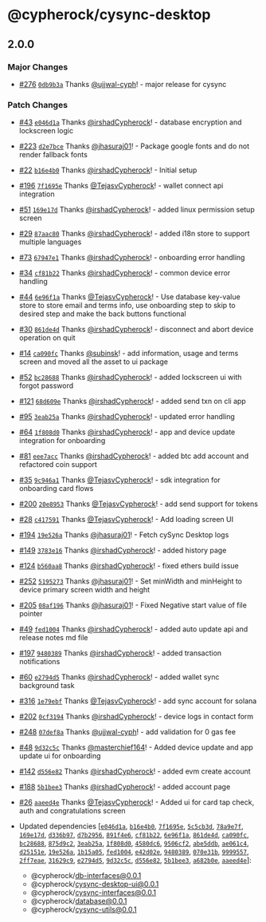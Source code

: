 # @cypherock/cysync-desktop

## 2.0.0

### Major Changes

- [#276](https://github.com/Cypherock/cypherock-cysync/pull/276) [`0db9b3a`](https://github.com/Cypherock/cypherock-cysync/commit/0db9b3a0e91ce0667d08ae3684b1273cbae65007) Thanks [@ujjwal-cyph](https://github.com/ujjwal-cyph)! - major release for cysync

### Patch Changes

- [#43](https://github.com/Cypherock/cypherock-cysync/pull/43) [`e046d1a`](https://github.com/Cypherock/cypherock-cysync/commit/e046d1a0ecc4f50282fba2a9047ca6e6a6aa1037) Thanks [@irshadCypherock](https://github.com/irshadCypherock)! - database encryption and lockscreen logic

- [#223](https://github.com/Cypherock/cypherock-cysync/pull/223) [`d2e7bce`](https://github.com/Cypherock/cypherock-cysync/commit/d2e7bced100d6d37936a8c58295011352afba902) Thanks [@jhasuraj01](https://github.com/jhasuraj01)! - Package google fonts and do not render fallback fonts

- [#22](https://github.com/Cypherock/cypherock-cysync/pull/22) [`b16e4b0`](https://github.com/Cypherock/cypherock-cysync/commit/b16e4b038dbf8ab198c52b50bd88cb70191b0245) Thanks [@irshadCypherock](https://github.com/irshadCypherock)! - Initial setup

- [#196](https://github.com/Cypherock/cypherock-cysync/pull/196) [`7f1695e`](https://github.com/Cypherock/cypherock-cysync/commit/7f1695e5040ff98933b9be02d822f58bff337038) Thanks [@TejasvCypherock](https://github.com/TejasvCypherock)! - wallet connect api integration

- [#51](https://github.com/Cypherock/cypherock-cysync/pull/51) [`169e17d`](https://github.com/Cypherock/cypherock-cysync/commit/169e17dc9bf533b2cc2e1af90325a4965e9e04b7) Thanks [@irshadCypherock](https://github.com/irshadCypherock)! - added linux permission setup screen

- [#29](https://github.com/Cypherock/cypherock-cysync/pull/29) [`87aac80`](https://github.com/Cypherock/cypherock-cysync/commit/87aac8006549e850e61f7790e60bde204e3a8b85) Thanks [@irshadCypherock](https://github.com/irshadCypherock)! - added i18n store to support multiple languages

- [#73](https://github.com/Cypherock/cypherock-cysync/pull/73) [`67947e1`](https://github.com/Cypherock/cypherock-cysync/commit/67947e132a361912394df900ae214e11bc4c4124) Thanks [@irshadCypherock](https://github.com/irshadCypherock)! - onboarding error handling

- [#34](https://github.com/Cypherock/cypherock-cysync/pull/34) [`cf81b22`](https://github.com/Cypherock/cypherock-cysync/commit/cf81b22ac4b845b5dad3e66492e8a366059c9315) Thanks [@irshadCypherock](https://github.com/irshadCypherock)! - common device error handling

- [#44](https://github.com/Cypherock/cypherock-cysync/pull/44) [`6e96f1a`](https://github.com/Cypherock/cypherock-cysync/commit/6e96f1abc2941c721708f73f8bbb565871d5c2be) Thanks [@TejasvCypherock](https://github.com/TejasvCypherock)! - Use database key-value store to store email and terms info, use onboarding step to skip to desired step and make the back buttons functional

- [#30](https://github.com/Cypherock/cypherock-cysync/pull/30) [`861de4d`](https://github.com/Cypherock/cypherock-cysync/commit/861de4d2ce6be27434a1f3a8133f3d47bbc685c3) Thanks [@irshadCypherock](https://github.com/irshadCypherock)! - disconnect and abort device operation on quit

- [#14](https://github.com/Cypherock/cypherock-cysync/pull/14) [`ca090fc`](https://github.com/Cypherock/cypherock-cysync/commit/ca090fc0d2b112d053e01e3f078838db1ddc2c5f) Thanks [@subinsk](https://github.com/subinsk)! - add information, usage and terms screen and moved all the asset to ui package

- [#52](https://github.com/Cypherock/cypherock-cysync/pull/52) [`bc28688`](https://github.com/Cypherock/cypherock-cysync/commit/bc28688a7ed632dc516521743aa642e10ec369e4) Thanks [@irshadCypherock](https://github.com/irshadCypherock)! - added lockscreen ui with forgot password

- [#121](https://github.com/Cypherock/cypherock-cysync/pull/121) [`68d609e`](https://github.com/Cypherock/cypherock-cysync/commit/68d609e60fd5f408c9262833572a2d9e8085cada) Thanks [@irshadCypherock](https://github.com/irshadCypherock)! - added send txn on cli app

- [#95](https://github.com/Cypherock/cypherock-cysync/pull/95) [`3eab25a`](https://github.com/Cypherock/cypherock-cysync/commit/3eab25a2a15163349529a0ff87da2b143382f6c9) Thanks [@irshadCypherock](https://github.com/irshadCypherock)! - updated error handling

- [#64](https://github.com/Cypherock/cypherock-cysync/pull/64) [`1f808d0`](https://github.com/Cypherock/cypherock-cysync/commit/1f808d0687d04d9081a36a8fa4c472df89c7d880) Thanks [@irshadCypherock](https://github.com/irshadCypherock)! - app and device update integration for onboarding

- [#81](https://github.com/Cypherock/cypherock-cysync/pull/81) [`eee7acc`](https://github.com/Cypherock/cypherock-cysync/commit/eee7acc66613150130072fc79bd389ab78d54111) Thanks [@irshadCypherock](https://github.com/irshadCypherock)! - added btc add account and refactored coin support

- [#35](https://github.com/Cypherock/cypherock-cysync/pull/35) [`9c946a1`](https://github.com/Cypherock/cypherock-cysync/commit/9c946a1a33d846de1b3ae030993ae1d14d15fc9f) Thanks [@TejasvCypherock](https://github.com/TejasvCypherock)! - sdk integration for onboarding card flows

- [#200](https://github.com/Cypherock/cypherock-cysync/pull/200) [`20e8953`](https://github.com/Cypherock/cypherock-cysync/commit/20e8953c771e8092f44f43a4772abfb83f6233a8) Thanks [@TejasvCypherock](https://github.com/TejasvCypherock)! - add send support for tokens

- [#28](https://github.com/Cypherock/cypherock-cysync/pull/28) [`c417591`](https://github.com/Cypherock/cypherock-cysync/commit/c4175910334444d8f1c2f8a5592d33b75b410055) Thanks [@TejasvCypherock](https://github.com/TejasvCypherock)! - Add loading screen UI

- [#194](https://github.com/Cypherock/cypherock-cysync/pull/194) [`19e526a`](https://github.com/Cypherock/cypherock-cysync/commit/19e526a601f83076399c50de551671855d2dc477) Thanks [@jhasuraj01](https://github.com/jhasuraj01)! - Fetch cySync Desktop logs

- [#149](https://github.com/Cypherock/cypherock-cysync/pull/149) [`3783e16`](https://github.com/Cypherock/cypherock-cysync/commit/3783e16aad32e136e044f17294ed7662f604c731) Thanks [@irshadCypherock](https://github.com/irshadCypherock)! - added history page

- [#124](https://github.com/Cypherock/cypherock-cysync/pull/124) [`b560aa8`](https://github.com/Cypherock/cypherock-cysync/commit/b560aa826d9dd240cc64ce6ce572fd81da22d20e) Thanks [@irshadCypherock](https://github.com/irshadCypherock)! - fixed ethers build issue

- [#252](https://github.com/Cypherock/cypherock-cysync/pull/252) [`5195273`](https://github.com/Cypherock/cypherock-cysync/commit/5195273e14f2f51b50c924f201c54989ac4f583e) Thanks [@jhasuraj01](https://github.com/jhasuraj01)! - Set minWidth and minHeight to device primary screen width and height

- [#205](https://github.com/Cypherock/cypherock-cysync/pull/205) [`08af196`](https://github.com/Cypherock/cypherock-cysync/commit/08af196697f170bbf1a5aa28301bd689ee8f4c0b) Thanks [@jhasuraj01](https://github.com/jhasuraj01)! - Fixed Negative start value of file pointer

- [#49](https://github.com/Cypherock/cypherock-cysync/pull/49) [`fed1004`](https://github.com/Cypherock/cypherock-cysync/commit/fed10042a45879d610ebb718df76ca2355fdc211) Thanks [@irshadCypherock](https://github.com/irshadCypherock)! - added auto update api and release notes md file

- [#197](https://github.com/Cypherock/cypherock-cysync/pull/197) [`9480389`](https://github.com/Cypherock/cypherock-cysync/commit/948038999ae117a7a7d44a757d75380481186e0e) Thanks [@irshadCypherock](https://github.com/irshadCypherock)! - added transaction notifications

- [#60](https://github.com/Cypherock/cypherock-cysync/pull/60) [`e2794d5`](https://github.com/Cypherock/cypherock-cysync/commit/e2794d5c4ab8d5063d14d4972a12e8119304596e) Thanks [@irshadCypherock](https://github.com/irshadCypherock)! - added wallet sync background task

- [#316](https://github.com/Cypherock/cypherock-cysync/pull/316) [`1e79ebf`](https://github.com/Cypherock/cypherock-cysync/commit/1e79ebfb583e9079680cfdf7e45f0d12b964263f) Thanks [@TejasvCypherock](https://github.com/TejasvCypherock)! - add sync account for solana

- [#202](https://github.com/Cypherock/cypherock-cysync/pull/202) [`0cf3194`](https://github.com/Cypherock/cypherock-cysync/commit/0cf3194abcaf95788b5fde36ca4389f39649aa18) Thanks [@irshadCypherock](https://github.com/irshadCypherock)! - device logs in contact form

- [#248](https://github.com/Cypherock/cypherock-cysync/pull/248) [`07def8a`](https://github.com/Cypherock/cypherock-cysync/commit/07def8ae9fa7c4b6d17ba3a1d42a86c6f59ad5a3) Thanks [@ujjwal-cyph](https://github.com/ujjwal-cyph)! - add validation for 0 gas fee

- [#48](https://github.com/Cypherock/cypherock-cysync/pull/48) [`9d32c5c`](https://github.com/Cypherock/cypherock-cysync/commit/9d32c5cceca2f3d996a27b2e4894f7349680dee7) Thanks [@masterchief164](https://github.com/masterchief164)! - Added device update and app update ui for onboarding

- [#142](https://github.com/Cypherock/cypherock-cysync/pull/142) [`d556e82`](https://github.com/Cypherock/cypherock-cysync/commit/d556e8209a103a6d3aa7c921229c1de8c13b41a2) Thanks [@irshadCypherock](https://github.com/irshadCypherock)! - added evm create account

- [#188](https://github.com/Cypherock/cypherock-cysync/pull/188) [`5b1bee3`](https://github.com/Cypherock/cypherock-cysync/commit/5b1bee376d966b4ede9a00c771253bf4df8c59da) Thanks [@irshadCypherock](https://github.com/irshadCypherock)! - added account page

- [#26](https://github.com/Cypherock/cypherock-cysync/pull/26) [`aaeed4e`](https://github.com/Cypherock/cypherock-cysync/commit/aaeed4e13f23187b4ac705fee0604e22e11e2844) Thanks [@TejasvCypherock](https://github.com/TejasvCypherock)! - Added ui for card tap check, auth and congratulations screen

- Updated dependencies [[`e046d1a`](https://github.com/Cypherock/cypherock-cysync/commit/e046d1a0ecc4f50282fba2a9047ca6e6a6aa1037), [`b16e4b0`](https://github.com/Cypherock/cypherock-cysync/commit/b16e4b038dbf8ab198c52b50bd88cb70191b0245), [`7f1695e`](https://github.com/Cypherock/cypherock-cysync/commit/7f1695e5040ff98933b9be02d822f58bff337038), [`5c5cb3d`](https://github.com/Cypherock/cypherock-cysync/commit/5c5cb3dee62093c89874f47285d2571338f82a5f), [`78a9e7f`](https://github.com/Cypherock/cypherock-cysync/commit/78a9e7fbff0c56f14bfb5e1d2f9a02d43bbb4037), [`169e17d`](https://github.com/Cypherock/cypherock-cysync/commit/169e17dc9bf533b2cc2e1af90325a4965e9e04b7), [`d336b97`](https://github.com/Cypherock/cypherock-cysync/commit/d336b971afd4c6bdb3cad514de3e6167531eddf3), [`d7b2956`](https://github.com/Cypherock/cypherock-cysync/commit/d7b2956fe9c3651210e625779114c08b7a2a0082), [`891f4e6`](https://github.com/Cypherock/cypherock-cysync/commit/891f4e69b68101ff9fe09bfcc705f8d1b5779aa0), [`cf81b22`](https://github.com/Cypherock/cypherock-cysync/commit/cf81b22ac4b845b5dad3e66492e8a366059c9315), [`6e96f1a`](https://github.com/Cypherock/cypherock-cysync/commit/6e96f1abc2941c721708f73f8bbb565871d5c2be), [`861de4d`](https://github.com/Cypherock/cypherock-cysync/commit/861de4d2ce6be27434a1f3a8133f3d47bbc685c3), [`ca090fc`](https://github.com/Cypherock/cypherock-cysync/commit/ca090fc0d2b112d053e01e3f078838db1ddc2c5f), [`bc28688`](https://github.com/Cypherock/cypherock-cysync/commit/bc28688a7ed632dc516521743aa642e10ec369e4), [`875d9c2`](https://github.com/Cypherock/cypherock-cysync/commit/875d9c2ee6d0fb3246b28466b6df8b7af0bc5f8d), [`3eab25a`](https://github.com/Cypherock/cypherock-cysync/commit/3eab25a2a15163349529a0ff87da2b143382f6c9), [`1f808d0`](https://github.com/Cypherock/cypherock-cysync/commit/1f808d0687d04d9081a36a8fa4c472df89c7d880), [`4580dc6`](https://github.com/Cypherock/cypherock-cysync/commit/4580dc6adb2d75ec38e856ac1edbc4fd2b6f4cc5), [`9506cf2`](https://github.com/Cypherock/cypherock-cysync/commit/9506cf2b88e4138adfaa3e696fcef41ea7bfe9be), [`abe5ddb`](https://github.com/Cypherock/cypherock-cysync/commit/abe5ddbabc654c98a8f7c7042f19686f90e873cd), [`ae061c4`](https://github.com/Cypherock/cypherock-cysync/commit/ae061c49a3e388289e4d72b3b129ac26bb2d5aa0), [`d25151e`](https://github.com/Cypherock/cypherock-cysync/commit/d25151ee08b6936f9d4c6e30bfed6beeed28840e), [`19e526a`](https://github.com/Cypherock/cypherock-cysync/commit/19e526a601f83076399c50de551671855d2dc477), [`1b15a05`](https://github.com/Cypherock/cypherock-cysync/commit/1b15a0568d83aa9ce902c096eb3dd3c061d176d1), [`fed1004`](https://github.com/Cypherock/cypherock-cysync/commit/fed10042a45879d610ebb718df76ca2355fdc211), [`e42d02e`](https://github.com/Cypherock/cypherock-cysync/commit/e42d02e5e12936d52a769e06c1406a5230079269), [`9480389`](https://github.com/Cypherock/cypherock-cysync/commit/948038999ae117a7a7d44a757d75380481186e0e), [`070e31b`](https://github.com/Cypherock/cypherock-cysync/commit/070e31b5eb7ff4700ffd8f08cbdcecd8dba420b2), [`9999557`](https://github.com/Cypherock/cypherock-cysync/commit/999955774a4ce0023207fca0c6a769b00fc8cddb), [`2ff7eae`](https://github.com/Cypherock/cypherock-cysync/commit/2ff7eaec0fbef4da51ce00518b9be0e6d2237ac0), [`31629c9`](https://github.com/Cypherock/cypherock-cysync/commit/31629c9341177d5fcf9fd9b7776c9d9d34e4a305), [`e2794d5`](https://github.com/Cypherock/cypherock-cysync/commit/e2794d5c4ab8d5063d14d4972a12e8119304596e), [`9d32c5c`](https://github.com/Cypherock/cypherock-cysync/commit/9d32c5cceca2f3d996a27b2e4894f7349680dee7), [`d556e82`](https://github.com/Cypherock/cypherock-cysync/commit/d556e8209a103a6d3aa7c921229c1de8c13b41a2), [`5b1bee3`](https://github.com/Cypherock/cypherock-cysync/commit/5b1bee376d966b4ede9a00c771253bf4df8c59da), [`a682b0e`](https://github.com/Cypherock/cypherock-cysync/commit/a682b0e9f72380caef9ea83556ccd0b288fc0539), [`aaeed4e`](https://github.com/Cypherock/cypherock-cysync/commit/aaeed4e13f23187b4ac705fee0604e22e11e2844)]:
  - @cypherock/db-interfaces@0.0.1
  - @cypherock/cysync-desktop-ui@0.0.1
  - @cypherock/cysync-interfaces@0.0.1
  - @cypherock/database@0.0.1
  - @cypherock/cysync-utils@0.0.1
